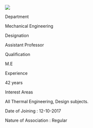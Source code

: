 [![](/sites/default/files/styles/faculty_images/public/2019-12/venkatesh.png?itok=Ey0Yn8-_)](/sites/default/files/2019-12/venkatesh.png)

Department

Mechanical Engineering

Designation

Assistant Professor

Qualification

M.E

Experience

42 years

Interest Areas

All Thermal Engineering, Design subjects.  
  
Date of Joining : 12-10-2017  
  
Nature of Association : Regular